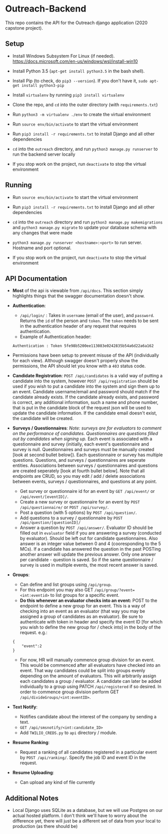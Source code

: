 # Outreach-Backend

This repo contains the API for the Outreach django application (2020 capstone project).

## Setup
+ Install Windows Subsystem For Linux (if needed).
https://docs.microsoft.com/en-us/windows/wsl/install-win10

+ Install Python 3.5 (`apt-get install python3.5` in the bash shell).

+ Install Pip (to check, do `pip3 --version`). If you don't have it, `sudo apt-get install python3-pip`

+ Install `virtualenv` by running `pip3 install virtualenv`

+ Clone the repo, and `cd` into the outer directory (with `requirements.txt`)

+ Run `python3 -m virtualenv ./env` to create the virtual environment

+ Run `source env/bin/activate` to start the virtual environment

+ Run `pip3 install -r requirements.txt` to install Django and all other dependencies

+ `cd` into the `outreach` directory, and run `python3 manage.py runserver` to run the backend server locally

+ If you stop work on the project, run `deactivate` to stop the virtual environment

## Running
+ Run `source env/bin/activate` to start the virtual environment

+ Run `pip3 install -r requirements.txt` to install Django and all other dependencies

+ `cd` into the `outreach` directory and run `python3 manage.py makemigrations` and `python3 manage.py migrate` to update your database schema with any changes that were made

+ `python3 manage.py runserver <hostname>:<port>` to run server. Hostname and port optional.

+ If you stop work on the project, run `deactivate` to stop the virtual environment

## API Documentation

+ **Most** of the api is viewable from `/api/docs`.  This section simply highlights things that the swagger documentation doesn't show.
+ **Authentication**:
    + ``/api/login/`` : Takes in ``username`` (email of the user), and ``password``.  Returns the ``id`` of the person and ``token``.  The ``token`` needs to be sent in the authentication header of any request that requires authentication.
    + Example of Authentication header: 
    ```
    Authentication : Token 5fe98b5200ee113083e0242835b54a6d22a6a162 
    ```
+ Permissions have been setup to prevent misuse of the API (individually for each view).  Although swagger doesn't properly show the permissions, the API should let you know with a ``403`` status code.
+ **Candidate Registration**: ``POST /api/candidates`` is a valid way of putting a candidate into the system, however ``POST /api/registration`` should be used if you wish to put a candidate into the system and sign them up to an event.  Candidate username/email and password should match if the candidate already exists.  If the candidate already exists, and password is correct, any additional information, such a name and phone number, that is put in the candidate block of the request json will be used to update the candidate information.  If the candidate email doesn't exist, the candidate will be created.
+ **Surveys / Questionnaires**: *Note: surveys are for evaluators to comment on the performance of candidates.  Questionnaires are questions filled out by candidates when signing up.*  Each event is associated with a questionnaire and survey (initially, each event's questionnaire and survey is null.  Questionnaires and surveys must be manually created [look at second bullet below]).  Each questionnaire or survey has multiple questions.  Questions, and surveys / questionnaires are seperate entities.  Associations between surveys / questionnaires and questions are created seperately [look at fourth bullet below]. Note that all endpoints are CRUD, so you may edit / add / delete associations between events, surveys / questionnaires, and questions at any point.

    + Get survey or questionnaire id for an event by ```GET /api/event/``` or ```/api/event/[eventID]/```.
    + Create a new survey or questionnaire for an event by ```POST /api/questionnaire/``` or ```POST /api/survey/```.
    + Post a question (with  5 options) by ```POST /api/question/```.
    + Add questions to a survey / questionnaire by ```POST /api/question/[questionID]/``` 
    + Answer a question by ```POST /api/answer/```.  Evaluator ID should be filled out in ```evaluator``` field if you are answering a survey (conducted by evaluator).  Should be left out for candidate questionnaires.  Also answer is an integer value between 0 and 4 (cooresponding to the 5 MCs).  If a candidate has answered the question in the past POSTing another answer will update the previous answer.  Only one answer per candidate - question is saved.  So if the same questionnaire / survey is used in multiple events, the most recent answer is saved.
+ **Groups**:
    + Can define and list groups using ```/api/group```.
    + For this endpoint you may also GET ```/api/group/?event=<int:eventid>``` to list groups for a specific event.
    + **Do this whenever an evaluator checks into an event:** POST to the endpoint to define a new group for an event.  This is a way of checking into an event as an evaluator (that way you may be assigned a group of candidates as an evaluator).  Be sure to authenticate with token in header and specify the event ID [for which you wish to define the new group for / check into] in the body of the request. e.g.:
    ```
    {
        "event":2
    }
    ```
    + For now, HR will manually commence group division for an event.  This would be commenced after all evaluators have checked into an event. That way candidates could be split into groups evenly depending on the amount of evaluators.  This will arbitrarily assign each candidates a group / evaluator.  A candidate can later be added individually to a group using PATCH ```/api/registered``` if so desired.  In order to commence group division perform GET ```/api/divideGroups/<int:eventID>```.
+ **Text Notify**:
    + Notifies candidate about the interest of the company by sending a text.
    + ```GET /api/smsnotify/<int:candidate_ID>```
    + Add ```TWILIO_CREDS.py``` to ```api``` directory / module.
+ **Resume Ranking**:
    + Request a ranking of all candidates registered in a particular event by ```POST /api/ranking/```.  Specify the job ID and event ID in the request. 
+ **Resume Uploading**:
    + Can upload any kind of file currently
## Additional Notes
+ Local Django uses SQLite as a database, but we will use Postgres on our actual hosted platform. I don't think we'll have to worry about the difference yet, there will just be a different set of data from your local to production (as there should be)

